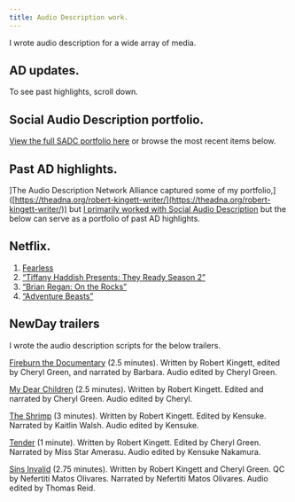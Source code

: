 ```yaml
---
title: Audio Description work.
---
```


I wrote audio description for a wide array of media.

## AD updates.

To see past highlights, scroll down.

## Social Audio Description portfolio.

[View the full SADC portfolio here](https://adcomrade.wordpress.com/tag/robert-kingett/) or browse the most recent items below.

## Past AD highlights.

]The Audio Description Network Alliance captured some of my portfolio,]([https://theadna.org/robert-kingett-writer/](https://theadna.org/robert-kingett-writer/)) but [I primarily worked with Social Audio Description](https://socialaudiodescription.com/tag/robert-kingett/) but the below can serve as a portfolio of past AD highlights.

## Netflix.

1. [Fearless](https://www.netflix.com/title/81252403?s=i&trkid=13747225)
2. [“Tiffany Haddish Presents: They Ready Season 2”](https://www.netflix.com/title/81002933?s=i&trkid=13747225)
3. [“Brian Regan: On the Rocks”](https://www.netflix.com/title/81175613?s=i&trkid=13747225)
4. [“Adventure Beasts”](https://www.netflix.com/us/title/81080959?s=i&trkid=13747225&vlang=en&clip=81347859)

## NewDay trailers

I wrote the audio description scripts for the below trailers.

[Fireburn the Documentary](https://youtu.be/23tjfj8qiAo) (2.5 minutes). Written by Robert Kingett, edited by Cheryl Green, and narrated by Barbara. Audio edited by Cheryl Green.

[My Dear Children](https://youtu.be/0h22860PcqU) (2.5 minutes). Written by Robert Kingett. Edited and narrated by Cheryl Green. Audio edited by Cheryl.

[The Shrimp](https://youtu.be/oMRDuUNuzXU) (3 minutes). Written by Robert Kingett. Edited by Kensuke. Narrated by Kaitlin Walsh. Audio edited by Kensuke.

[Tender](https://youtu.be/3qT89ZxqkjQ) (1 minute). Written by Robert Kingett. Edited by Cheryl Green. Narrated by Miss Star Amerasu. Audio edited by Kensuke Nakamura.

[Sins Invalid](https://youtu.be/ixStKw1nDXo) (2.75 minutes). Written by Robert Kingett and Cheryl Green. QC by Nefertiti Matos Olivares. Narrated by Nefertiti Matos Olivares. Audio edited by Thomas Reid.